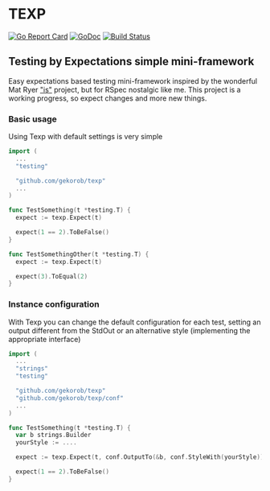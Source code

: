 # TEXP

[![Go Report Card](https://goreportcard.com/badge/github.com/gekorob/texp)](https://goreportcard.com/report/github.com/gekorob/texp) [![GoDoc](https://godoc.org/github.com/gekorob/texp?status.png)](http://godoc.org/github.com/gekorob/texp) [![Build Status](https://travis-ci.org/gekorob/texp.svg?branch=master)](https://travis-ci.org/gekorob/texp)

## Testing by Expectations simple mini-framework

Easy expectations based testing mini-framework inspired by the wonderful Mat Ryer ["is"](https://github.com/matryer/is) project, but for RSpec nostalgic like me.
This project is a working progress, so expect changes and more new things.

### Basic usage

Using Texp with default settings is very simple

```go
import (
  ...
  "testing"

  "github.com/gekorob/texp"
  ...
)

func TestSomething(t *testing.T) {
  expect := texp.Expect(t)

  expect(1 == 2).ToBeFalse()
}

func TestSomethingOther(t *testing.T) {
  expect := texp.Expect(t)

  expect(3).ToEqual(2)
}
```

### Instance configuration

With Texp you can change the default configuration for each test, setting an output different from the StdOut or an alternative style (implementing the appropriate interface)

```go
import (
  ...
  "strings"
  "testing"

  "github.com/gekorob/texp"
  "github.com/gekorob/texp/conf"
  ...
)

func TestSomething(t *testing.T) {
  var b strings.Builder
  yourStyle := ....

  expect := texp.Expect(t, conf.OutputTo(&b, conf.StyleWith(yourStyle))

  expect(1 == 2).ToBeFalse()
}
```